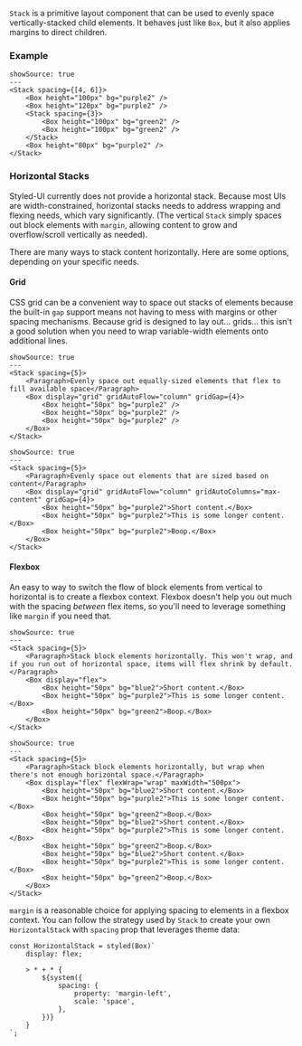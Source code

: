 `Stack` is a primitive layout component that can be used to evenly space vertically-stacked child elements. It behaves just like `Box`, but it also applies margins to direct children.

### Example

```react
showSource: true
---
<Stack spacing={[4, 6]}>
	<Box height="100px" bg="purple2" />
	<Box height="120px" bg="purple2" />
	<Stack spacing={3}>
		<Box height="100px" bg="green2" />
		<Box height="100px" bg="green2" />
	</Stack>
	<Box height="80px" bg="purple2" />
</Stack>
```

### Horizontal Stacks

Styled-UI currently does not provide a horizontal stack. Because most UIs are width-constrained, horizontal stacks needs to address wrapping and flexing needs, which vary significantly. (The vertical `Stack` simply spaces out block elements with `margin`, allowing content to grow and overflow/scroll vertically as needed).

There are many ways to stack content horizontally. Here are some options, depending on your specific needs.

#### Grid

CSS grid can be a convenient way to space out stacks of elements because the built-in `gap` support means not having to mess with margins or other spacing mechanisms. Because grid is designed to lay out... grids... this isn't a good solution when you need to wrap variable-width elements onto additional lines.

```react
showSource: true
---
<Stack spacing={5}>
	<Paragraph>Evenly space out equally-sized elements that flex to fill available space</Paragraph>
	<Box display="grid" gridAutoFlow="column" gridGap={4}>
		<Box height="50px" bg="purple2" />
		<Box height="50px" bg="purple2" />
		<Box height="50px" bg="purple2" />
	</Box>
</Stack>
```

```react
showSource: true
---
<Stack spacing={5}>
	<Paragraph>Evenly space out elements that are sized based on content</Paragraph>
	<Box display="grid" gridAutoFlow="column" gridAutoColumns="max-content" gridGap={4}>
		<Box height="50px" bg="purple2">Short content.</Box>
		<Box height="50px" bg="purple2">This is some longer content.</Box>
		<Box height="50px" bg="purple2">Boop.</Box>
	</Box>
</Stack>
```

#### Flexbox

An easy to way to switch the flow of block elements from vertical to horizontal is to create a flexbox context. Flexbox doesn't help you out much with the spacing _between_ flex items, so you'll need to leverage something like `margin` if you need that.

```react
showSource: true
---
<Stack spacing={5}>
	<Paragraph>Stack block elements horizontally. This won't wrap, and if you run out of horizontal space, items will flex shrink by default.</Paragraph>
	<Box display="flex">
		<Box height="50px" bg="blue2">Short content.</Box>
		<Box height="50px" bg="purple2">This is some longer content.</Box>
		<Box height="50px" bg="green2">Boop.</Box>
	</Box>
</Stack>
```

```react
showSource: true
---
<Stack spacing={5}>
	<Paragraph>Stack block elements horizontally, but wrap when there's not enough horizontal space.</Paragraph>
	<Box display="flex" flexWrap="wrap" maxWidth="500px">
		<Box height="50px" bg="blue2">Short content.</Box>
		<Box height="50px" bg="purple2">This is some longer content.</Box>
		<Box height="50px" bg="green2">Boop.</Box>
		<Box height="50px" bg="blue2">Short content.</Box>
		<Box height="50px" bg="purple2">This is some longer content.</Box>
		<Box height="50px" bg="green2">Boop.</Box>
		<Box height="50px" bg="blue2">Short content.</Box>
		<Box height="50px" bg="purple2">This is some longer content.</Box>
		<Box height="50px" bg="green2">Boop.</Box>
	</Box>
</Stack>
```

`margin` is a reasonable choice for applying spacing to elements in a flexbox context. You can follow the strategy used by `Stack` to create your own `HorizontalStack` with `spacing` prop that leverages theme data:

```
const HorizontalStack = styled(Box)`
	display: flex;

	> * + * {
		${system({
			spacing: {
				property: 'margin-left',
				scale: 'space',
			},
		})}
	}
`;
```
